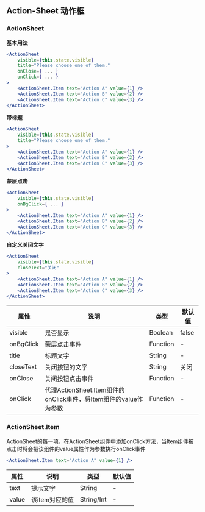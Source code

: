 ---
---

## Action-Sheet 动作框

### ActionSheet

**基本用法**

```jsx
<ActionSheet
    visible={this.state.visible}
    title="Please choose one of them."
    onClose={ ... }
    onClick={ ... }
>
    <ActionSheet.Item text="Action A" value={1} />
    <ActionSheet.Item text="Action B" value={2} />
    <ActionSheet.Item text="Action C" value={3} />
</ActionSheet>
```

**带标题**
```jsx
<ActionSheet
    visible={this.state.visible}
    title="Please choose one of them."
>
    <ActionSheet.Item text="Action A" value={1} />
    <ActionSheet.Item text="Action B" value={2} />
    <ActionSheet.Item text="Action C" value={3} />
</ActionSheet>
```

**蒙层点击**
```jsx
<ActionSheet
    visible={this.state.visible}
    onBgClick={ ... }
>
    <ActionSheet.Item text="Action A" value={1} />
    <ActionSheet.Item text="Action B" value={2} />
    <ActionSheet.Item text="Action C" value={3} />
</ActionSheet>
```

**自定义关闭文字**
```jsx
<ActionSheet
    visible={this.state.visible}
    closeText="关闭"
>
    <ActionSheet.Item text="Action A" value={1} />
    <ActionSheet.Item text="Action B" value={2} />
    <ActionSheet.Item text="Action C" value={3} />
</ActionSheet>
```

|属性|说明|类型|默认值|
|-|-|-|-|
|visible|是否显示|Boolean|false|
|onBgClick|蒙层点击事件|Function|-|
|title|标题文字|String|-|
|closeText|关闭按钮的文字|String|关闭|
|onClose|关闭按钮点击事件|Function|-|
|onClick|代理ActionSheet.Item组件的onClick事件，将Item组件的value作为参数|Function|-|

### ActionSheet.Item

ActionSheet的每一项，在ActionSheet组件中添加onClick方法，当Item组件被点击时将会把该组件的value属性作为参数执行onClick事件

```jsx
<ActionSheet.Item text="Action A" value={1} />
```

|属性|说明|类型|默认值|
|-|-|-|-|
|text|提示文字|String|-|
|value|该item对应的值|String/Int|-|
